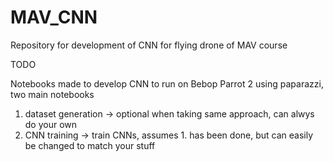 # MAV_CNN
Repository for development of CNN for flying drone of MAV course

TODO

Notebooks made to develop CNN to run on Bebop Parrot 2 using paparazzi, two main notebooks
1. dataset generation -> optional when taking same approach, can alwys do your own
2. CNN training -> train CNNs, assumes 1. has been done, but can easily be changed to match your stuff